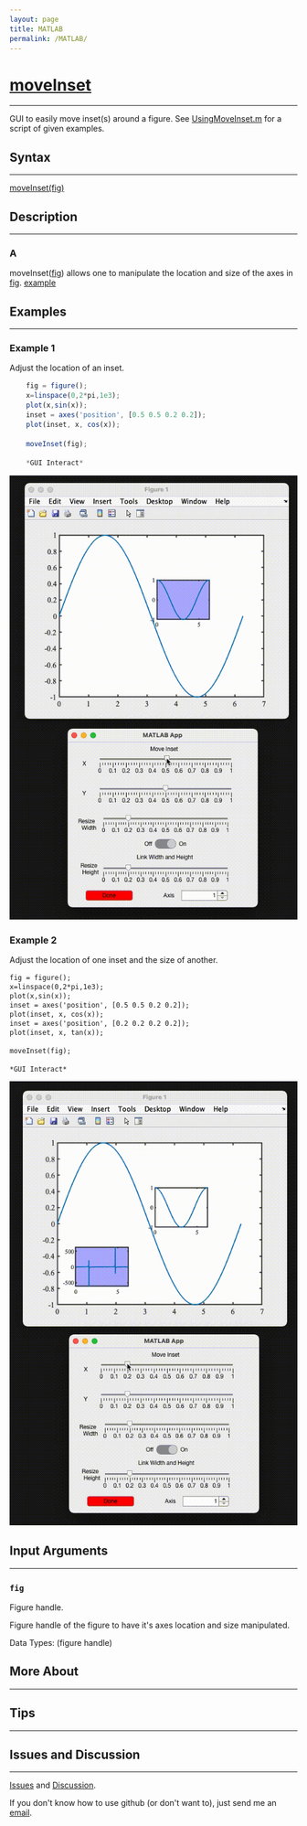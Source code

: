 ```yaml
---
layout: page
title: MATLAB
permalink: /MATLAB/
---
```


# [moveInset](https://github.com/tulimid1/movingInset/blob/main/moveInset.mlapp) 
---

GUI to easily move inset(s) around a figure. See [UsingMoveInset.m](hhttps://github.com/tulimid1/movingInset/blob/main/UsingMoveInset.m) for a script of given examples. 

## Syntax
---
[moveInset(fig)](#a)

## Description
---
### A
moveInset([fig](#fig)) allows one to manipulate the location and size of the axes in [fig](#fig). [example](#example-1)

## Examples 
---
### Example 1
Adjust the location of an inset. 


```javascript {data-file="assets/scripts/copyCode.js" data-copyable=true}
    fig = figure();
    x=linspace(0,2*pi,1e3); 
    plot(x,sin(x)); 
    inset = axes('position', [0.5 0.5 0.2 0.2]);
    plot(inset, x, cos(x));

    moveInset(fig);

    *GUI Interact*
```
    
![](/assets/ex1.gif)
    
### Example 2
Adjust the location of one inset and the size of another. 

    fig = figure();
    x=linspace(0,2*pi,1e3); 
    plot(x,sin(x)); 
    inset = axes('position', [0.5 0.5 0.2 0.2]);
    plot(inset, x, cos(x));
    inset = axes('position', [0.2 0.2 0.2 0.2]);
    plot(inset, x, tan(x));

    moveInset(fig);

    *GUI Interact*
    
![](/assets/ex2.gif)

## Input Arguments
---
### ```fig```
Figure handle. 

Figure handle of the figure to have it's axes location and size manipulated.

Data Types: (figure handle)

## More About 
---

## Tips 
---


## Issues and Discussion
---

[Issues](https://github.com/tulimid1/movingInset/issues) and [Discussion](https://github.com/tulimid1/movingInset/discussions).

If you don't know how to use github (or don't want to), just send me an [email](mailto:tulimid@udel.edu). 

